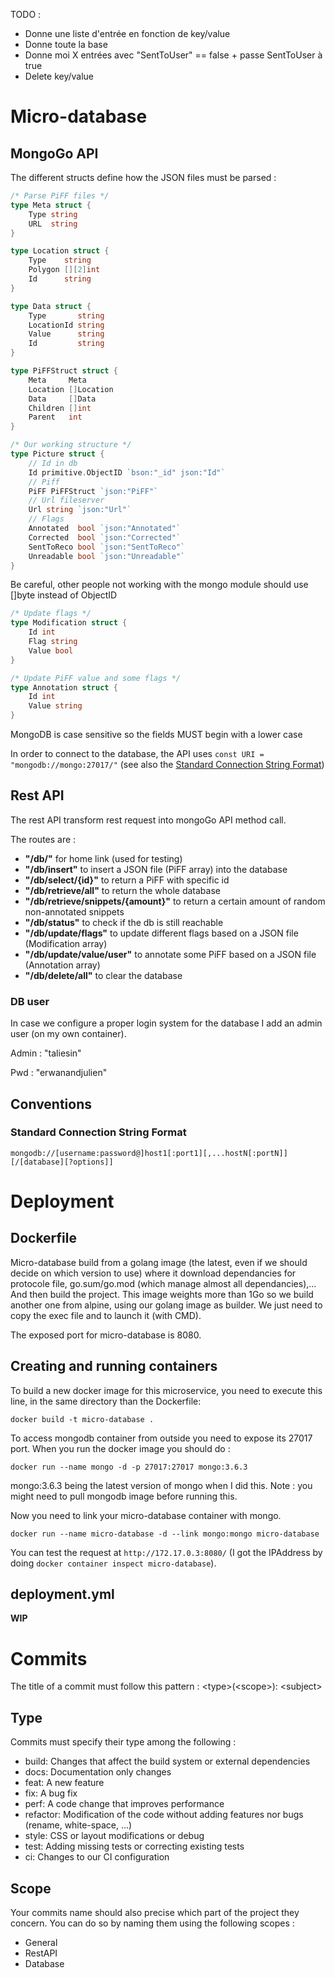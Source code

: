 TODO :

- Donne une liste d'entrée en fonction de key/value
- Donne toute la base
- Donne moi X entrées avec "SentToUser" == false + passe SentToUser à true
- Delete key/value

# Micro-database
## MongoGo API
The different structs define how the JSON files must be parsed :
```go
/* Parse PiFF files */
type Meta struct {
	Type string
	URL  string
}

type Location struct {
	Type    string
	Polygon [][2]int
	Id      string
}

type Data struct {
	Type       string
	LocationId string
	Value      string
	Id         string
}

type PiFFStruct struct {
	Meta     Meta
	Location []Location
	Data     []Data
	Children []int
	Parent   int
}
```
```go
/* Our working structure */
type Picture struct {
	// Id in db
	Id primitive.ObjectID `bson:"_id" json:"Id"`
	// Piff
	PiFF PiFFStruct `json:"PiFF"`
	// Url fileserver
	Url string `json:"Url"`
	// Flags
	Annotated  bool `json:"Annotated"`
	Corrected  bool `json:"Corrected"`
	SentToReco bool `json:"SentToReco"`
	Unreadable bool `json:"Unreadable"`
}

```
Be careful, other people not working with the mongo module should use []byte instead of ObjectID
```go
/* Update flags */
type Modification struct {
	Id int
	Flag string
	Value bool
}
```
```go
/* Update PiFF value and some flags */
type Annotation struct {
	Id int
	Value string
}
```
MongoDB is case sensitive so the fields MUST begin with a lower case

In order to connect to the database, the API uses `const URI = "mongodb://mongo:27017/"` (see also the [Standard Connection String Format](#standard-connection-string-format))

## Rest API
The rest API transform rest request into mongoGo API method call. 

The routes are : 

- **"/db/"** for home link (used for testing)
- **"/db/insert"** to insert a JSON file (PiFF array) into the database
- **"/db/select/{id}"** to return a PiFF with specific id
- **"/db/retrieve/all"** to return the whole database
- **"/db/retrieve/snippets/{amount}"** to return a certain amount of random non-annotated snippets
- **"/db/status"** to check if the db is still reachable
- **"/db/update/flags"** to update different flags based on a JSON file (Modification array)
- **"/db/update/value/user"** to annotate some PiFF based on a JSON file (Annotation array)
- **"/db/delete/all"** to clear the database

### DB user
In case we configure a proper login system for the database I add an admin user (on my own container).

Admin : "taliesin"

Pwd : "erwanandjulien"

## Conventions
### Standard Connection String Format
```
mongodb://[username:password@]host1[:port1][,...hostN[:portN]][/[database][?options]]
```

# Deployment

## Dockerfile
Micro-database build from a golang image (the latest, even if we should decide on which version to use) where it download dependancies for protocole file, go.sum/go.mod (which manage almost all dependancies),...
And then build the project. This image weights more than 1Go so we build another one from alpine, using our golang image as builder. We just need to copy the exec file and to launch it (with CMD).

The exposed port for micro-database is 8080.
## Creating and running containers
To build a new docker image for this microservice, you need to execute this line, in the same directory than the Dockerfile:
```shell script
docker build -t micro-database .
```

To access mongodb container from outside you need to expose its 27017 port. When you run the docker image you should do :
```shell script
docker run --name mongo -d -p 27017:27017 mongo:3.6.3
```
mongo:3.6.3 being the latest version of mongo when I did this. Note : you might need to pull mongodb image before running this.

Now you need to link your micro-database container with mongo. 
```shell script
docker run --name micro-database -d --link mongo:mongo micro-database
```
You can test the request at `http://172.17.0.3:8080/` (I got the IPAddress by doing `docker container inspect micro-database`).

## deployment.yml
**WIP**

# Commits

The title of a commit must follow this pattern : \<type>(\<scope>): \<subject>

## Type
Commits must specify their type among the following :
- build: Changes that affect the build system or external dependencies
- docs: Documentation only changes
- feat: A new feature
- fix: A bug fix
- perf: A code change that improves performance
- refactor: Modification of the code without adding features nor bugs (rename, white-space, ...)
- style: CSS or layout modifications or debug
- test: Adding missing tests or correcting existing tests
- ci: Changes to our CI configuration

## Scope
Your commits name should also precise which part of the project they concern.
You can do so by naming them using the following scopes :
- General
- RestAPI
- Database

